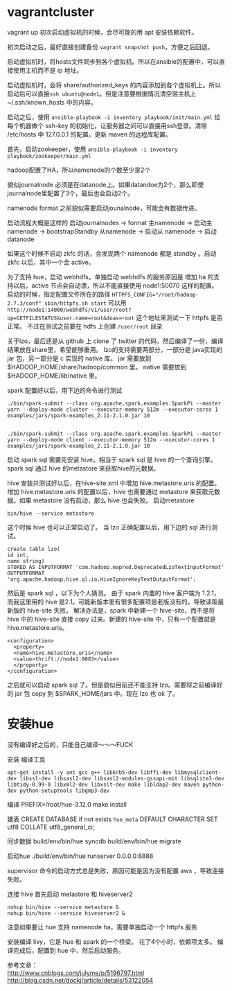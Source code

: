 # vagrantcluster

vagrant up 初次启动虚拟机的时候，会尽可能的用 apt 安装依赖软件。

初次启动之后，最好直接创建备份 `vagrant snapshot push`，方便之后回退。

启动虚拟机时，将hosts文件同步到各个虚拟机。所以在ansible的配置中，可以直接使用主机而不是 ip 地址。

启动虚拟机时，会将 share/authorized_keys 的内容添加到各个虚拟机上。所以启动后可以直接`ssh ubuntu@node1`。但是注意要根据情况清空宿主机上 ~/.ssh/known_hosts 中的内容。

启动之后，使用 `ansible-playbook -i inventory playbook/init/main.yml` 给每个机器做个 ssh-key 的初始化，让服务器之间可以直接用ssh登录。清除 /etc/hosts 中 127.0.0.1 的配置。更新 maven 的远程库配置。

首先，启动zookeeper，使用 `ansible-playbook -i inventory playbook/zookeeper/main.yml` 

hadoop配置了HA，所以namenode的个数至少是2个

貌似journalnode 必须是在datanode上。如果datandoe为2个，那么即使journalnode里配置了3个，最后也会启动2个。

namenode format 之前貌似需要启动jounalnode，可能会有数据传递。

启动流程大概是这样的
启动journalnodes -> format 主namenode -> 启动主namenode -> bootstrapStandby 从namenode -> 启动从 namenode -> 启动 datanode

如果这个时候不启动 zkfc 的话，会发现两个 namenode 都是 standby 。启动 zkfc 以后，其中一个会 active。

为了支持 hue，启动 webhdfs。单独启动 webhdfs 的服务原因是 增加 ha 的支持以后，active 节点会自动漂，所以不能直接使用 node1:50070 这样的配置。
启动的时候，指定配置文件所在的路径 `HTTPFS_CONFIG="/root/hadoop-2.7.3/conf" sbin/httpfs.sh start`
可以用 `http://node1:14000/webhdfs/v1/user/root?op=GETFILESTATUS&user.name=root&doas=root` 这个地址来测试一下 httpfs 是否正常。
不过在测试之前要在 hdfs 上创建 `/user/root` 目录

关于lzo，最后还是从 github 上 clone 了 twitter 的代码，然后编译了一份，编译结果放在share里，希望能够重用。
lzo的支持需要两部分，一部分是 java实现的 jar 包，另一部分是 c 实现的 native 库。
jar 需要放到 $HADOOP_HOME/share/hadoop/common 里。
native 需要放到 $HADOOP_HOME/lib/native 里。

spark 配置好以后，用下边的命令进行测试

```
./bin/spark-submit --class org.apache.spark.examples.SparkPi --master yarn --deploy-mode cluster --executor-memory 512m --executor-cores 1 examples/jars/spark-examples_2.11-2.1.0.jar 10


./bin/spark-submit --class org.apache.spark.examples.SparkPi --master yarn --deploy-mode client --executor-memory 512m --executor-cores 1 examples/jars/spark-examples_2.11-2.1.0.jar 10
```

启动 spark sql 需要先安装 hive。相当于 spark sql 是 hive 的一个查询引擎。spark sql 通过 hive 的metastore 来获取hive的元数据。

hive 安装并测试好以后，在hive-site.xml 中增加 hive.metastore.uris 的配置。
增加 hive.metastore.uris 的配置以后，hive 也需要通过 metastore 来获取元数据。如果 metastore 没有启动，那么 hive 也会失败。
启动metastore

```
bin/hive --service metastore
```

这个时候 hive 也可以正常启动了。
当 lzo 正确配置以后，用下边的 sql 进行测试。

```
create table lzo(
id int,
name string)
STORED AS INPUTFORMAT 'com.hadoop.mapred.DeprecatedLzoTextInputFormat'
OUTPUTFORMAT 'org.apache.hadoop.hive.ql.io.HiveIgnoreKeyTextOutputFormat';
```


然后是 spark sql ，以下为个人猜测。
由于 spark 内置的 hive 客户端为 1.2.1，而我这里用的 hive 是2.1。可能新版本里有很多配置项是老版没有的，导致读取最新版的 hive-site 失败。
解决办法是，spark 中新建一个 hive-site，而不是将 hive 中的 hive-site 直接 copy 过来。新建的 hive-site 中，只有一个配置就是 hive.metastore.uris。

```
<configuration>
  <property>
  <name>hive.metastore.uris</name>
  <value>thrift://node1:9083</value>
  </property>
</configuration>
```

之后就可以启动 spark sql 了。但是貌似目前还不能支持 lzo。需要将之前编译好的 jar 包 copy 到 $SPARK_HOME/jars 中。现在 lzo 也 ok 了。


# 安装hue
没有编译好之后的，只能自己编译～～～FUCK

安装 编译工具

```
apt-get install -y ant gcc g++ libkrb5-dev libffi-dev libmysqlclient-dev libssl-dev libsasl2-dev libsasl2-modules-gssapi-mit libsqlite3-dev libtidy-0.99-0 libxml2-dev libxslt-dev make libldap2-dev maven python-dev python-setuptools libgmp3-dev
```

编译
PREFIX=/root/hue-3.12.0 make install


建表
CREATE DATABASE if not exists `hue_meta` DEFAULT CHARACTER SET utf8 COLLATE utf8_general_ci;

同步数据
build/env/bin/hue syncdb
build/env/bin/hue migrate

启动hue
./build/env/bin/hue runserver 0.0.0.0:8888

supervisor 命令的启动方式总是失败，原因可能是因为没有配置 aws ，导致连接失败。

连接 hive
首先启动 metastore 和 hiveserver2

```
nohup bin/hive --service metastore &
nohup bin/hive --service hiveserver2 &
```

注意如果要让 hue 支持 namenode ha，需要单独启动一个 httpfs 服务

安装编译 livy，它是 hue 和 spark 的一个桥梁。
花了4个小时，依赖项太多。
编译完成后，配置到 hue 中，然后启动服务。


参考文章：  
http://www.cnblogs.com/julyme/p/5196797.html  
http://blog.csdn.net/dockj/article/details/53122054  